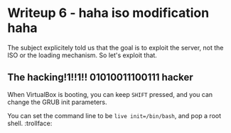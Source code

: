 # Writeup 6 - haha iso modification haha

The subject explicitely told us that the goal is to exploit the server, not the ISO or the loading mechanism. So let's exploit that.

## The hacking!1!!1!! 01010011100111 hacker

When VirtualBox is booting, you can keep `SHIFT` pressed, and you can change the GRUB init parameters.

You can set the command line to be `live init=/bin/bash`, and pop a root shell. :trollface:
